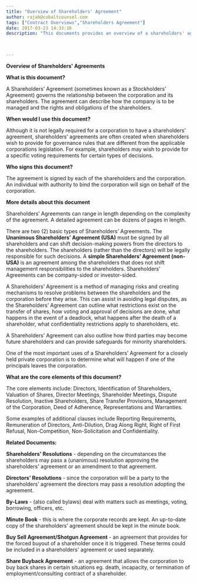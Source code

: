 ```yaml
---
title: "Overview of Shareholders' Agreement"
author: rajah@cobaltcounsel.com
tags: ["Contract Overviews","Shareholders Agreement"]
date: 2017-03-23 14:33:16
description: "This documents provides an overview of a shareholders' agreement."
 


---
```


**Overview of Shareholders' Agreements**



**What is this document?**

A Shareholders’ Agreement (sometimes known as a Stockholders' Agreement) governs the relationship between the corporation and its shareholders. The agreement can describe how the company is to be managed and the rights and obligations of the shareholders.



**When would I use this document?**

Although it is not legally required for a corporation to have a shareholders’ agreement, shareholders’ agreements are often created when shareholders wish to provide for governance rules that are different from the applicable corporations legislation. For example, shareholders may wish to provide for a specific voting requirements for certain types of decisions.



**Who signs this document?**

The agreement is signed by each of the shareholders and the corporation. An individual with authority to bind the corporation will sign on behalf of the corporation.



**More details about this document**

Shareholders’ Agreements can range in length depending on the complexity of the agreement. A detailed agreement can be dozens of pages in length.

There are two (2) basic types of Shareholders’ Agreements. The **Unanimous Shareholders’ Agreement (USA)** must be signed by all shareholders and can shift decision-making powers from the directors to the shareholders. The shareholders (rather than the directors) will be legally responsible for such decisions. A **simple Shareholders’ Agreement (non-USA)** is an agreement among the shareholders that does not shift management responsibilities to the shareholders. Shareholders’ Agreements can be company-sided or investor-sided.

A Shareholders’ Agreement is a method of managing risks and creating mechanisms to resolve problems between the shareholders and the corporation before they arise. This can assist in avoiding legal disputes, as the Shareholders’ Agreement can outline what restrictions exist on the transfer of shares, how voting and approval of decisions are done, what happens in the event of a deadlock, what happens after the death of a shareholder, what confidentiality restrictions apply to shareholders, etc.

A Shareholders’ Agreement can also outline how third parties may become future shareholders and can provide safeguards for minority shareholders.

One of the most important uses of a Shareholders’ Agreement for a closely held private corporation is to determine what will happen if one of the principals leaves the corporation.



**What are the core elements of this document?**

The core elements include: Directors, Identification of Shareholders, Valuation of Shares, Director Meetings, Shareholder Meetings, Dispute Resolution, Inactive Shareholders, Share Transfer Provisions, Management of the Corporation, Deed of Adherence, Representations and Warranties.

Some examples of additional clauses include Reporting Requirements, Remuneration of Directors, Anti-Dilution, Drag Along Right, Right of First Refusal, Non-Competition, Non-Solicitation and Confidentiality.



**Related Documents:**

**Shareholders' Resolutions** - depending on the circumstances the shareholders may pass a (unanimous) resolution approving the shareholders' agreement or an amendment to that agreement.

**Directors’ Resolutions** - since the corporation will be a party to the shareholders’ agreement the directors may pass a resolution adopting the agreement.

**By-Laws** - (also called bylaws) deal with matters such as meetings, voting, borrowing, officers, etc.

**Minute Book** - this is where the corporate records are kept. An up-to-date copy of the shareholders’ agreement should be kept in the minute book.

**Buy Sell Agreement/Shotgun Agreement** - an agreement that provides for the forced buyout of a shareholder once it is triggered. These terms could be included in a shareholders' agreement or used separately.

**Share Buyback Agreement** - an agreement that allows the corporation to buy back shares in certain situations eg. death, incapacity, or termination of employment/consulting contract of a shareholder.
